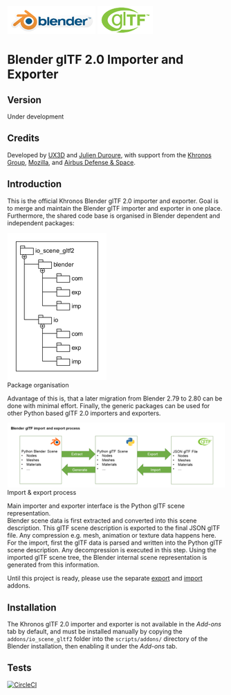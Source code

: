 [![Blender](misc/Blender_logo.png)](http://www.blender.org/) [![glTF](misc/glTF_logo.png)](https://www.khronos.org/gltf/)  

Blender glTF 2.0 Importer and Exporter
======================================

Version
-------

Under development

Credits
-------

Developed by [UX3D](http://www.ux3d.io/) and [Julien Duroure](http://julienduroure.com/), with support from the [Khronos Group](https://www.khronos.org/), [Mozilla](https://www.mozilla.org/), and [Airbus Defense & Space](https://www.airbus.com/space.html).

Introduction
------------
This is the official Khronos Blender glTF 2.0 importer and exporter. Goal is to merge and maintain the Blender glTF importer and exporter in one place. Furthermore, the shared code base is organised in Blender dependent and independent packages:  

![Packages](docs/packages.png)  
Package organisation  

Advantage of this is, that a later migration from Blender 2.79 to 2.80 can be done with minimal effort. Finally, the generic packages can be used for other Python based glTF 2.0 importers and exporters.  

![Process](docs/io_process.png)  
Import & export process

Main importer and exporter interface is the Python glTF scene representation.  
Blender scene data is first extracted and converted into this scene description. This glTF scene description is exported to the final JSON glTF file. Any compression e.g. mesh, animation or texture data happens here.  
For the import, first the glTF data is parsed and written into the Python glTF scene description. Any decompression is executed in this step. Using the imported glTF scene tree, the Blender internal scene representation is generated from this information.  

Until this project is ready, please use the separate [export](https://github.com/KhronosGroup/glTF-Blender-Exporter) and [import](https://github.com/julienduroure/gltf2-blender-importer) addons.  

Installation
------------
The Khronos glTF 2.0 importer and exporter is not available in the *Add-ons* tab by default, and must be installed manually by copying the `addons/io_scene_gltf2` folder into the `scripts/addons/` directory of the Blender installation, then enabling it under the *Add-ons* tab.

Tests
-----
[![CircleCI](https://circleci.com/gh/KhronosGroup/glTF-Blender-IO.svg?style=svg)](https://circleci.com/gh/KhronosGroup/glTF-Blender-IO)
